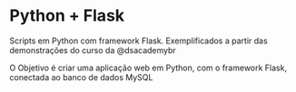 # Python + Flask
Scripts em Python com framework Flask. Exemplificados a partir das demonstrações do curso da @dsacademybr

O Objetivo é criar uma aplicação web em Python, com o framework Flask, conectada ao banco de dados MySQL
